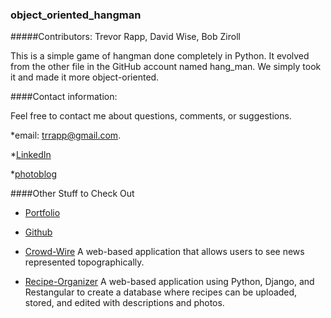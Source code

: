 ### object_oriented_hangman

#####Contributors: Trevor Rapp, David Wise, Bob Ziroll 

This is a simple game of hangman done completely in Python.  It evolved from the other file in the GitHub account named hang_man.  We simply took it and made it more object-oriented.

####Contact information: 

Feel free to contact me about questions, comments, or suggestions.

*email: trrapp@gmail.com.  

*[LinkedIn](https://www.linkedin.com/pub/trevor-rapp/37/a10/42)

*[photoblog](trappphotography.wordpress.com)

####Other Stuff to Check Out

* [Portfolio](http://web-karma.org//)

* [Github](https://github.com/trrapp12)

* [Crowd-Wire](http://crowdwire.net//)
  A web-based application that allows users to see news represented topographically.

* [Recipe-Organizer](http://recipes.web-karma.org/#/recipes)
 A web-based application using Python, Django, and Restangular to create a database where recipes can be uploaded, stored, and edited with descriptions and photos. 











